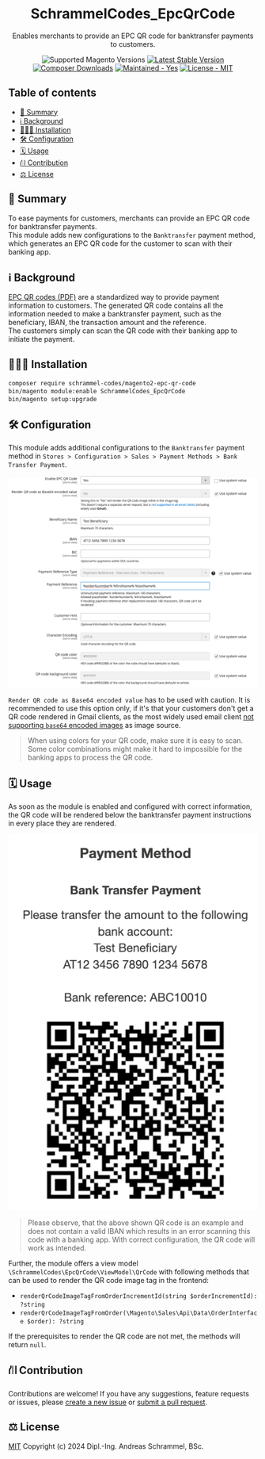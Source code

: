<h1 align="center">SchrammelCodes_EpcQrCode</h1> 

<div align="center">
    <p>Enables merchants to provide an EPC QR code for banktransfer payments to customers.</p>
    <img src="https://img.shields.io/badge/magento-2.4-brightgreen.svg?logo=magento&longCache=true&style=flat-square" alt="Supported Magento Versions" />
    <a href="https://packagist.org/packages/schrammel-codes/magento2-epc-qr-code" target="_blank"><img src="https://img.shields.io/packagist/v/schrammel-codes/magento2-epc-qr-code.svg?style=flat-square" alt="Latest Stable Version" /></a>
    <a href="https://packagist.org/packages/schrammel-codes/magento2-epc-qr-code" target="_blank"><img src="https://poser.pugx.org/schrammel-codes/magento2-epc-qr-code/downloads" alt="Composer Downloads" /></a>
    <a href="https://github.com/schrammel-codes/magento2-epc-qr-code/graphs/commit-activity" target="_blank"><img src="https://img.shields.io/badge/maintained%3F-yes-brightgreen.svg?style=flat-square" alt="Maintained - Yes" /></a>
    <a href="https://opensource.org/licenses/MIT" target="_blank"><img src="https://img.shields.io/badge/license-MIT-blue.svg" alt="License - MIT"/></a>
</div>

## Table of contents
* [📝 Summary](#summary)
* [ℹ️ Background](#background)
* [👨🏼‍🔧 Installation](#installation)
* [🛠️ Configuration](#configuration)
* [🗓️ Usage](#usage)
* [⛙ Contribution](#contribution)
* [⚖️ License](#license)

## 📝 Summary
To ease payments for customers, merchants can provide an EPC QR code for banktransfer payments.  
This module adds new configurations to the `Banktransfer` payment method, which generates an EPC QR code for the
customer to scan with their banking app.

## ℹ️ Background
[EPC QR codes (PDF)](https://www.europeanpaymentscouncil.eu/sites/default/files/kb/file/2022-09/EPC069-12%20v3.0%20Quick%20Response%20Code%20-%20Guidelines%20to%20Enable%20the%20Data%20Capture%20for%20the%20Initiation%20of%20an%20SCT_0.pdf)
are a standardized way to provide payment information to customers. The generated QR code contains all the information
needed to make a banktransfer payment, such as the beneficiary, IBAN, the transaction amount and the reference.  
The customers simply can scan the QR code with their banking app to initiate the payment.

## 👨🏼‍🔧 Installation
```
composer require schrammel-codes/magento2-epc-qr-code
bin/magento module:enable SchrammelCodes_EpcQrCode
bin/magento setup:upgrade
```

## 🛠️ Configuration
This module adds additional configurations to the `Banktransfer` payment method in
`Stores > Configuration > Sales > Payment Methods > Bank Transfer Payment`.

![Configuration options](./docs/configuration.png "Configuration options")

`Render QR code as Base64 encoded value` has to be used with caution. It is recommended to use this option only, if it's
that your customers don't get a QR code rendered in Gmail clients, as the most widely used email client [not supporting
`base64` encoded images](https://www.caniemail.com/features/image-base64/) as image source.

> When using colors for your QR code, make sure it is easy to scan. Some color combinations might make it hard to
impossible for the banking apps to process the QR code.

## 🗓️ Usage
As soon as the module is enabled and configured with correct information, the QR code will be rendered below the 
banktransfer payment instructions in every place they are rendered.

![Payment instructions with QR code](./docs/payment_instructions.png "Payment instructions with QR code")  
> Please observe, that the above shown QR code is an example and does not contain a valid IBAN which results in an error
scanning this code with a banking app. With correct configuration, the QR code will work as intended.

Further, the module offers a view model `\SchrammelCodes\EpcQrCode\ViewModel\QrCode` with following methods that can be
used to render the QR code image tag in the frontend:
* `renderQrCodeImageTagFromOrderIncrementId(string $orderIncrementId): ?string`
* `renderQrCodeImageTagFromOrder(\Magento\Sales\Api\Data\OrderInterface $order): ?string`

If the prerequisites to render the QR code are not met, the methods will return `null`.

## ⛙ Contribution
Contributions are welcome! If you have any suggestions, feature requests or issues, please [create a new issue](https://github.com/schrammel-codes/magento2-epc-qr-code/issues)
or [submit a pull request](https://github.com/schrammel-codes/magento2-epc-qr-code/pulls).

## ⚖️ License
[MIT](https://opensource.org/licenses/MIT) Copyright (c) 2024 Dipl.-Ing. Andreas Schrammel, BSc.
